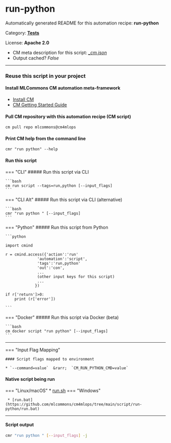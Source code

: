 # run-python
Automatically generated README for this automation recipe: **run-python**

Category: **[Tests](..)**

License: **Apache 2.0**


* CM meta description for this script: *[_cm.json](https://github.com/mlcommons/cm4mlops/tree/main/script/run-python/_cm.json)*
* Output cached? *False*

---
### Reuse this script in your project

#### Install MLCommons CM automation meta-framework

* [Install CM](https://docs.mlcommons.org/ck/install)
* [CM Getting Started Guide](https://docs.mlcommons.org/ck/getting-started/)

#### Pull CM repository with this automation recipe (CM script)

```cm pull repo mlcommons@cm4mlops```

#### Print CM help from the command line

````cmr "run python" --help````

#### Run this script

=== "CLI"
    ##### Run this script via CLI

    ```bash
    cm run script --tags=run,python [--input_flags]
    ```
=== "CLI Alt"
    ##### Run this script via CLI (alternative)


    ```bash
    cmr "run python " [--input_flags]
    ```

=== "Python"
    ##### Run this script from Python


    ```python

    import cmind

    r = cmind.access({'action':'run'
                  'automation':'script',
                  'tags':'run,python'
                  'out':'con',
                  ...
                  (other input keys for this script)
                  ...
                 })

    if r['return']>0:
        print (r['error'])

    ```


=== "Docker"
    ##### Run this script via Docker (beta)

    ```bash
    cm docker script "run python" [--input_flags]
    ```
___

=== "Input Flag Mapping"


    #### Script flags mapped to environment

    * `--command=value`  &rarr;  `CM_RUN_PYTHON_CMD=value`




#### Native script being run
=== "Linux/macOS"
     * [run.sh](https://github.com/mlcommons/cm4mlops/tree/main/script/run-python/run.sh)
=== "Windows"

     * [run.bat](https://github.com/mlcommons/cm4mlops/tree/main/script/run-python/run.bat)
___
#### Script output
```bash
cmr "run python " [--input_flags] -j
```